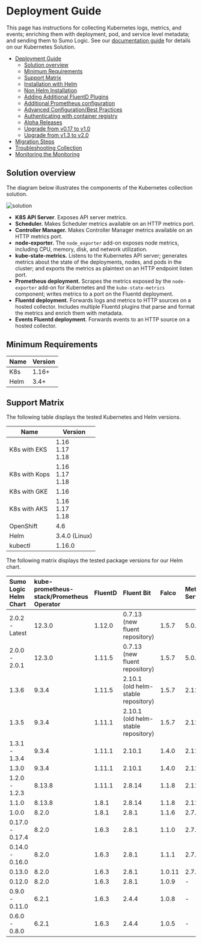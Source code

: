 # Deployment Guide

This page has instructions for collecting Kubernetes logs, metrics, and events;
enriching them with deployment, pod, and service level metadata; and sending them to Sumo Logic.
See our [documentation guide](https://help.sumologic.com/Solutions/Kubernetes_Solution)
for details on our Kubernetes Solution.

- [Deployment Guide](#deployment-guide)
  - [Solution overview](#solution-overview)
  - [Minimum Requirements](#minimum-requirements)
  - [Support Matrix](#support-matrix)
  - [Installation with Helm](./docs/Installation_with_Helm.md)
  - [Non Helm Installation](./docs/Non_Helm_Installation.md)
  - [Adding Additional FluentD Plugins](./docs/Additional_Fluentd_Plugins.md)
  - [Additional Prometheus configuration](./docs/additional_prometheus_configuration.md)
  - [Advanced Configuration/Best Practices](./docs/Best_Practices.md)
  - [Authenticating with container registry](./docs/Working_with_container_registries.md#authenticating-with-container-registry)
  - [Alpha Releases](./docs/Alpha_Release_Guide.md)
  - [Upgrade from v0.17 to v1.0](./docs/v1_migration_doc.md)
  - [Upgrade from v1.3 to v2.0](./docs/v2_migration_doc.md)
- [Migration Steps](./docs/Migration_Steps.md)
- [Troubleshooting Collection](./docs/Troubleshoot_Collection.md)
- [Monitoring the Monitoring](./docs/monitoring-lag.md)

## Solution overview

The diagram below illustrates the components of the Kubernetes collection solution.

![solution](/images/k8s_collection_diagram.png)

- **K8S API Server**. Exposes API server metrics.
- **Scheduler.** Makes Scheduler metrics available on an HTTP metrics port.
- **Controller Manager.** Makes Controller Manager metrics available on an HTTP metrics port.
- **node-exporter.** The `node_exporter` add-on exposes node metrics, including CPU,
  memory, disk, and network utilization.
- **kube-state-metrics.** Listens to the Kubernetes API server; generates metrics
  about the state of the deployments, nodes, and pods in the cluster; and exports
  the metrics as plaintext on an HTTP endpoint listen port.
- **Prometheus deployment.** Scrapes the metrics exposed by the `node-exporter`
  add-on for Kubernetes and the `kube-state-metrics` component; writes metrics
  to a port on the Fluentd deployment.
- **Fluentd deployment.** Forwards logs and metrics to HTTP sources on a hosted collector.
  Includes multiple Fluentd plugins that parse and format the metrics and enrich them with metadata.
- **Events Fluentd deployment.** Forwards events to an HTTP source on a hosted collector.

## Minimum Requirements

Name | Version
-------- | -----
K8s | 1.16+
Helm | 3.4+

## Support Matrix

The following table displays the tested Kubernetes and Helm versions.

Name | Version
-------- | -----
K8s with EKS | 1.16<br/>1.17<br/>1.18
K8s with Kops | 1.16<br/>1.17<br/>1.18
K8s with GKE | 1.16
K8s with AKS | 1.16<br/>1.17<br/>1.18
OpenShift | 4.6
Helm | 3.4.0 (Linux)
kubectl | 1.16.0

The following matrix displays the tested package versions for our Helm chart.

Sumo Logic Helm Chart | kube-prometheus-stack/Prometheus Operator | FluentD | Fluent Bit | Falco | Metrics Server | Telegraf Operator
|:-------- |:-------- |:-------- |:-------- |:-------- |:-------- |:--------
2.0.2 - Latest | 12.3.0 | 1.12.0 | 0.7.13 (new fluent repository) | 1.5.7 | 5.0.2 | 1.1.5
2.0.0 - 2.0.1 | 12.3.0 | 1.11.5 | 0.7.13 (new fluent repository) | 1.5.7 | 5.0.2 | 1.1.5
1.3.6 | 9.3.4 | 1.11.5 | 2.10.1 (old helm-stable repository) | 1.5.7 | 2.11.2 | 1.1.6
1.3.5 | 9.3.4 | 1.11.1 | 2.10.1 (old helm-stable repository) | 1.5.7 | 2.11.2 | 1.1.6
1.3.1 - 1.3.4 | 9.3.4 | 1.11.1 | 2.10.1 | 1.4.0 | 2.11.2 | 1.1.6
1.3.0 | 9.3.4 | 1.11.1 | 2.10.1 | 1.4.0 | 2.11.2 | 1.1.4
1.2.0 - 1.2.3 | 8.13.8 | 1.11.1 | 2.8.14 | 1.1.8 | 2.11.1 | -
1.1.0 | 8.13.8 | 1.8.1 | 2.8.14 | 1.1.8 | 2.11.1 | -
1.0.0 | 8.2.0 | 1.8.1 | 2.8.1 | 1.1.6 | 2.7.0 | -
0.17.0 - 0.17.4 | 8.2.0 | 1.6.3 | 2.8.1 | 1.1.0 | 2.7.0 | -
0.14.0 - 0.16.0 | 8.2.0 | 1.6.3 | 2.8.1 | 1.1.1 | 2.7.0 | -
0.13.0 | 8.2.0 | 1.6.3 | 2.8.1 | 1.0.11 | 2.7.0 | -
0.12.0 | 8.2.0 | 1.6.3 | 2.8.1 | 1.0.9  |  - | -
0.9.0 - 0.11.0 | 6.2.1 | 1.6.3 | 2.4.4 | 1.0.8   |  - | -
0.6.0 - 0.8.0 | 6.2.1 | 1.6.3 | 2.4.4 | 1.0.5    |  - | -
